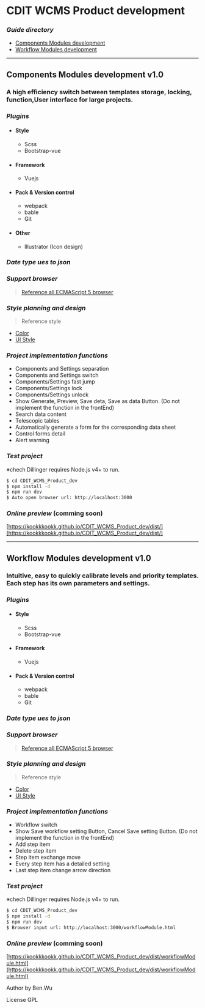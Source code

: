 # **CDIT WCMS Product development**

### ***Guide directory***
 - [Components Modules development](https://github.com/kookkkookk/CDIT_WCMS_Product_dev#components-modules-development-v10)
 - [Workflow Modules development](https://github.com/kookkkookk/CDIT_WCMS_Product_dev#workflow-modules-development-v10)

---

## Components Modules development v1.0
### A high efficiency switch between templates storage, locking, function,User interface for large projects.

### ***Plugins***
- #### Style
  - Scss
  - Bootstrap-vue
- #### Framework
  - Vuejs
- #### Pack & Version control
  - webpack
  - bable
  - Git
- #### Other
  - Illustrator (Icon design)

### ***Date type ues to json***
### ***Support browser***
>[Reference all ECMAScript 5 browser](https://caniuse.com/#feat=es5)

### ***Style planning and design***
>Reference style
- [Color](https://klart.io/colors/5b210e450fd65114c16bc523)
- [UI Style](https://wptavern.com/easy-pricing-table-plugin-creates-beautiful-responsive-pricing-tables-for-wordpress)


### ***Project implementation functions***
- Components and Settings separation
- Components and Settings switch
- Components/Settings fast jump
- Components/Settings lock
- Components/Settings unlock
- Show Generate, Preview, Save deta, Save as data Button. (Do not implement the function in the frontEnd)
- Search data content
- Telescopic tables
- Automatically generate a form for the corresponding data sheet
- Control forms detail
- Alert warning

### ***Test project***
※chech Dillinger requires Node.js v4+ to run.
```sh
$ cd CDIT_WCMS_Product_dev
$ npm install -d
$ npm run dev
$ Auto open browser url: http://localhost:3000
```

### ***Online preview*** (comming soon)
[https://kookkkookk.github.io/CDIT_WCMS_Product_dev/dist/](https://kookkkookk.github.io/CDIT_WCMS_Product_dev/dist/)

---

## Workflow Modules development v1.0
### Intuitive, easy to quickly calibrate levels and priority templates. Each step has its own parameters and settings.

### ***Plugins***
- #### Style
  - Scss
  - Bootstrap-vue
- #### Framework
  - Vuejs
- #### Pack & Version control
  - webpack
  - bable
  - Git

### ***Date type ues to json***
### ***Support browser***
>[Reference all ECMAScript 5 browser](https://caniuse.com/#feat=es5)

### ***Style planning and design***
>Reference style
- [Color](https://klart.io/colors/5b210e450fd65114c16bc523)
- [UI Style](https://wptavern.com/easy-pricing-table-plugin-creates-beautiful-responsive-pricing-tables-for-wordpress)

### ***Project implementation functions***
- Workflow switch
- Show Save workflow setting Button, Cancel Save setting Button. (Do not implement the function in the frontEnd)
- Add step item
- Delete step item
- Step item exchange move
- Every step item has a detailed setting
- Last step item change arrow direction


### ***Test project***
※chech Dillinger requires Node.js v4+ to run.
```sh
$ cd CDIT_WCMS_Product_dev
$ npm install -d
$ npm run dev
$ Browser input url: http://localhost:3000/workflowModule.html
```

### ***Online preview*** (comming soon)
[https://kookkkookk.github.io/CDIT_WCMS_Product_dev/dist/workflowModule.html](https://kookkkookk.github.io/CDIT_WCMS_Product_dev/dist/workflowModule.html)


Author by Ben.Wu

License GPL